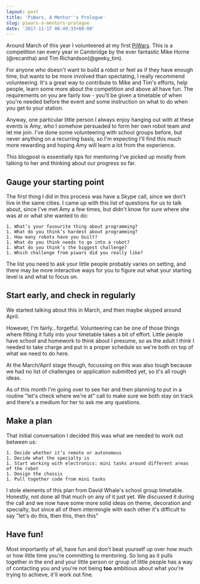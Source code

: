 ```yaml
---
layout: post
title: 'PiWars, A Mentor''s Prologue'
slug: piwars-a-mentors-prologue
date: '2017-11-17 08:49:33+00:00'
---
```


Around March of this year I volunteered at my first [PiWars](https://piwars.org). This is a competition ran every year in Cambridge by the ever fantastic Mike Horne (@recantha) and Tim Richardson(@geeky_tim). 

For anyone who doesn't want to build a robot or feel as if they have enough time, but wants to be more involved than spectating, I really recommend volunteering. It's a great way to contribute to Mike and Tim's efforts, help people, learn some more about the competition and above all have fun. The requirements on you are fairly low - you'll be given a timetable of when you're needed before the event and some instruction on what to do when you get to your station.

Anyway, one particular little person I always enjoy hanging out with at these events is Amy, who I somehow persuaded to form her own robot team and let me join. I've done some volunteering with school groups before, but never anything on a recurring basis, so I'm expecting I'll find this much more rewarding and hoping Amy will learn a lot from the experience.

This blogpost is essentially tips for mentoring I've picked up mostly from talking to her and thinking about our progress so far. 

## Gauge your starting point
The first thing I did in this process was have a Skype call, since we don't live in the same cities. I came up with this list of questions for us to talk about, since I've met Amy a few times, but didn't know for sure where she was at or what she wanted to do:
```
1. What’s your favourite thing about programming?
1. What do you think’s hardest about programming?
1. How many robots have you built?
1. What do you think needs to go into a robot?
1. What do you think’s the biggest challenge?
1. Which challenge from piwars did you really like?
```

The list you need to ask your little people probably varies on setting, and there may be more interactive ways for you to figure out what your starting level is and what to focus on. 

## Start early, and check in regularly
We started talking about this in March, and then maybe skyped around April. 

However, I'm fairly...forgetful. Volunteering can be one of those things where fitting it fully into your timetable takes a bit of effort. Little people have school and homework to think about I presume, so as the adult I think I needed to take charge and put in a proper schedule so we're both on top of what we need to do here. 

At the March/April stage though, focussing on this was also tough because we had no list of challenges or application submitted yet, so it's all rough ideas.

As of this month I'm going over to see her and then planning to put in a routine "let's check where we're at" call to make sure we both stay on track and there's a medium for her to ask me any questions. 

## Make a plan

That initial conversation I decided this was what we needed to work out between us:

```
1. Decide whether it’s remote or autonomous
1. Decide what the specialty is 
1. Start working with electronics: mini tasks around different areas of the robot
1. Design the chassis
1. Pull together code from mini tasks
```

I stole elements of this plan from David Whale's school group timetable. Honestly, not done all that much on any of it just yet. We discussed it during the call and we now have some more solid ideas on theme, decoration and specialty, but since all of them intermingle with each other it's difficult to say "let's do this, then this, then this"

## Have fun!
Most importantly of all, have fun and don't beat yourself up over how much or how little time you're committing to mentoring. So long as it pulls together in the end and your little person or group of little people has a way of contacting you and you're not being **too** ambitious about what you're trying to achieve, it'll work out fine.
